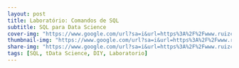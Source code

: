 ```yaml
---
layout: post
title: Laboratório: Comandos de SQL
subtitle: SQL para Data Science
cover-img: "https://www.google.com/url?sa=i&url=https%3A%2F%2Fwww.ruizcosta.edu.pt%2Fclube-microsoft%2Fcursos%2Fcursos.php&psig=AOvVaw1WwjUk6dxuXzsa5-1Cm61-&ust=1608407300955000&source=images&cd=vfe&ved=0CAIQjRxqFwoTCPjCrKCm2O0CFQAAAAAdAAAAABAJ"
thumbnail-img: "https://www.google.com/url?sa=i&url=https%3A%2F%2Fwww.ruizcosta.edu.pt%2Fclube-microsoft%2Fcursos%2Fcursos.php&psig=AOvVaw1WwjUk6dxuXzsa5-1Cm61-&ust=1608407300955000&source=images&cd=vfe&ved=0CAIQjRxqFwoTCPjCrKCm2O0CFQAAAAAdAAAAABAJ"
share-img: "https://www.google.com/url?sa=i&url=https%3A%2F%2Fwww.ruizcosta.edu.pt%2Fclube-microsoft%2Fcursos%2Fcursos.php&psig=AOvVaw1WwjUk6dxuXzsa5-1Cm61-&ust=1608407300955000&source=images&cd=vfe&ved=0CAIQjRxqFwoTCPjCrKCm2O0CFQAAAAAdAAAAABAJ"
tags: [SQL, tData Science, DIY, Laboratorio]
---
```

